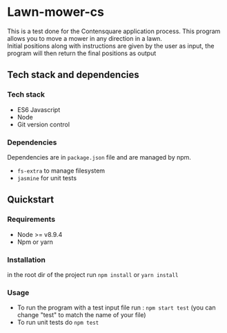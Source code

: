# Lawn-mower-cs

This is a test done for the Contensquare application process.
This program allows you to move a mower in any direction in a lawn.  
Initial positions along with instructions are given by the user as input, the program will then return the final positions as output

## Tech stack and dependencies

### Tech stack

- ES6 Javascript
- Node
- Git version control

### Dependencies

Dependencies are in `package.json` file and are managed by npm.

- `fs-extra` to manage filesystem
- `jasmine` for unit tests

## Quickstart

### Requirements

- Node >= v8.9.4
- Npm or yarn

### Installation

in the root dir of the project run `npm install` or `yarn install`

### Usage

- To run the program with a test input file run : `npm start test` (you can change "test" to match the name of your file)
- To run unit tests do `npm test`
